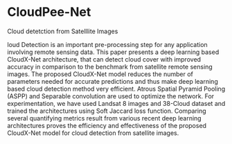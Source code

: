 # CloudPee-Net
Cloud detetction from Satelllite Images

loud Detection is an important pre-processing step for any application involving remote sensing data. This paper presents a deep learning based CloudX-Net architecture, that can detect cloud cover with improved accuracy in comparison to the benchmark from satellite remote sensing images. The proposed CloudX-Net model reduces the number of parameters needed for accurate predictions and thus make deep learning based cloud detection method very efficient. Atrous Spatial Pyramid Pooling (ASPP) and Separable convolution are used to optimize the network. For experimentation, we have used Landsat 8 images and 38-Cloud dataset and trained the architectures using Soft Jaccard loss function. Comparing several quantifying metrics result from various recent deep learning architectures proves the efficiency and effectiveness of the proposed CloudX-Net model for cloud detection from satellite images.
